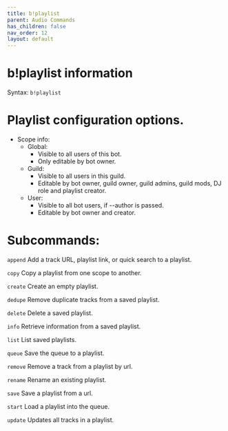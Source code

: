 ```yaml
---
title: b!playlist
parent: Audio Commands
has_children: false
nav_order: 12
layout: default
---
```


# b!playlist information
Syntax: `b!playlist`

# Playlist configuration options.

- Scope info:
  - Global:
    - Visible to all users of this bot.
    - Only editable by bot owner.
  - Guild:
    - Visible to all users in this guild.
    - Editable by bot owner, guild owner, guild admins, guild mods, DJ role and playlist creator.
  - User:
    - Visible to all bot users, if --author is passed.
    - Editable by bot owner and creator.

# Subcommands:
`append` Add a track URL, playlist link, or quick search to a playlist.

`copy` Copy a playlist from one scope to another.

`create` Create an empty playlist.

`dedupe` Remove duplicate tracks from a saved playlist.

`delete` Delete a saved playlist.

`info` Retrieve information from a saved playlist.

`list` List saved playlists.

`queue` Save the queue to a playlist.

`remove` Remove a track from a playlist by url.

`rename` Rename an existing playlist.

`save` Save a playlist from a url.

`start` Load a playlist into the queue.

`update` Updates all tracks in a playlist.
